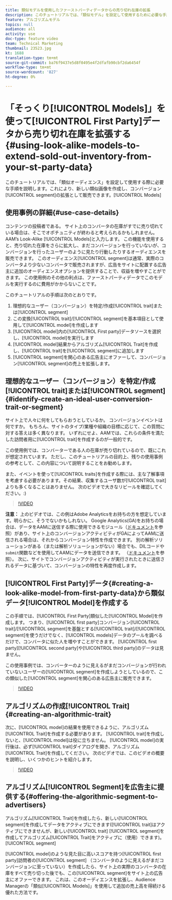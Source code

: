 ```yaml
---
title: 類似モデルを使用したファーストパーティデータからの売り切れ在庫の拡張
description: このチュートリアルでは、「類似モデル」を設定して使用するために必要な手順を順を追って説明します。これにより、類似した新しいオーディエンスを作成し、コンバージョンセグメントの拡張として販売できます。
feature: アルゴリズムモデル
topics: null
audience: all
activity: use
doc-type: feature video
team: Technical Marketing
thumbnail: 23523.jpg
kt: 1688
translation-type: tm+mt
source-git-commit: ba76f9437e5d8f0495e4f2dfafb90cbf2da6454f
workflow-type: tm+mt
source-wordcount: '827'
ht-degree: 0%

---
```



# 「そっくり[!UICONTROL Models]」を使って[!UICONTROL First Party]データから売り切れ在庫を拡張する{#using-look-alike-models-to-extend-sold-out-inventory-from-your-st-party-data}

このチュートリアルでは、「類似オーディエンス」を設定して使用する際に必要な手順を説明します。これにより、新しい類似画像を作成し、コンバージョン[!UICONTROL segment]の拡張として販売できます。[!UICONTROL Models]

## 使用事例の詳細{#use-case-details}

コンテンツの投稿者である。 サイト上のコンバータの在庫がすでに売り切れている場合は、そこでオポチュニティが終わると考えられるかもしれません。 AAM’s Look-Alike [!UICONTROL Models]と入力します。 この機能を使用すると、売り切れた在庫をさらに拡大し、まだコンバージョンを行っていないが、コンバージョンを行ったユーザーのように見たり行動したりするオーディエンスを販売できます。 このオーディエンス[!UICONTROL segment]は通常、実際のコンバータより少ないコンバータで販売されますが、広告をサイトに配置する広告主に追加のオーディエンスオプションを提供することで、収益を増やすことができます。 この使用例のその他の利点は、ファーストパーティデータでこのモデルを実行するのに費用がかからないことです。

このチュートリアルの手順は次のとおりです。

1. 理想的なユーザー（コンバージョン）を特定/作成[!UICONTROL trait]または[!UICONTROL segment]
1. この変換[!UICONTROL trait]/[!UICONTROL segment]を基本項目として使用して[!UICONTROL model]を作成します
1. [!UICONTROL model]内の[!UICONTROL First party]データソースを選択し、[!UICONTROL model]を実行します
1. [!UICONTROL model]結果からアルゴリズム[!UICONTROL Trait]を作成し、[!UICONTROL trait]を[!UICONTROL segment]に追加します
1. [!UICONTROL segment]を関心のある広告主にオファーして、コンバージョン[!UICONTROL segment]の売上を拡張します。

## 理想的なユーザー（コンバージョン）を特定/作成[!UICONTROL trait]または[!UICONTROL segment] {#identify-create-an-ideal-user-conversion-trait-or-segment}

サイト上で人々に何をしてもらおうとしているか。 コンバージョンイベントは何ですか。 もちろん、サイトのタイプ/業種や組織の目標に応じて、この質問に対する答えは多く異なります。 いずれにせよ、AAMでは、これらの条件を満たした訪問者用に[!UICONTROL trait]を作成するのが一般的です。

この使用例では、コンバーターである人の在庫が売り切れているので、既にこれが想定されています。 ただし、このチュートリアルの目的上、残りの使用事例の参考として、この内容について説明することをお勧めします。

また、イベントを使って[!UICONTROL traits]を作成する際には、主な了解事項を考慮する必要があります。その結果、収集するユーザ数が[!UICONTROL trait]よりも多くなることはありません。 次のビデオで大きなリビールを確認してください。:)

>[!VIDEO](https://video.tv.adobe.com/v/23431/?quality=12)

**注意：** 上のビデオでは、この例はAdobe Analyticsをお持ちの方を想定しています。明らかに、そうでないかもしれない。 Google Analytics(GA)をお持ちの場合は、データをAAMに送信する際に使用できるモジュール（[ドキュメント](https://marketing.adobe.com/resources/help/en_US/aam/dil-google-universal-analytics.html)を参照）があり、サイト上のコンバージョンアクティビティがGAによってAAMに送信される場合は、それからコンバージョン特性を作成できます。 別の解析ソリューションがある（または解析ソリューションがない）場合でも、DILコードや`submit`関数などを使用してAAMにデータを送信できます。 （[ドキュメント](https://marketing.adobe.com/resources/help/en_US/aam/c_dil.html)を参照）。 次に、サイトでコンバージョンアクティビティが実行されたときに送信されるデータに基づいて、コンバージョンの特性を再度作成します。

## [!UICONTROL First Party]データ{#creating-a-look-alike-model-from-first-party-data}から類似データ[!UICONTROL Model]を作成する

この手順では、[!UICONTROL First Party]類似した[!UICONTROL Model]を作成します。 つまり、[!UICONTROL first party]コンバージョン[!UICONTROL trait]/[!UICONTROL segment]を基盤とする[!UICONTROL trait]/[!UICONTROL segment]を使うだけでなく、[!UICONTROL models]データのプールを調べるだけで、コンバータに似た人を増やすことができます。 [!UICONTROL first party][!UICONTROL second party]や[!UICONTROL third party]のデータは見ません。

この使用事例では、コンバーターのように見えるがまだコンバージョンが行われていないユーザーの[!UICONTROL segment]を作成しようとしているので、この類似した[!UICONTROL segment]を関心のある広告主に販売できます。

>[!VIDEO](https://video.tv.adobe.com/v/23504/?quality-12)

## アルゴリズムの作成[!UICONTROL Trait] {#creating-an-algorithmic-trait}

次に、[!UICONTROL model]の結果を使用できるように、アルゴリズム[!UICONTROL Trait]を作成する必要があります。 [!UICONTROL trait]を作成しないと、[!UICONTROL model]は役に立ちません。 [!UICONTROL model]の実行後は、必ず[!UICONTROL trait]ダイアログを開き、アルゴリズム[!UICONTROL Trait]を作成してください。 次のビデオでは、このビデオの概要を説明し、いくつかのヒントを紹介します。

>[!VIDEO](https://video.tv.adobe.com/v/23523/?quality=12)

## アルゴリズム[!UICONTROL Segment]を広告主に提供する{#offering-the-algorithmic-segment-to-advertisers}

アルゴリズム[!UICONTROL Trait]を作成したら、新しい[!UICONTROL segment]を作成してデータをアクティブにできます([!UICONTROL trait]はアクティブにできませんが、新しい[!UICONTROL trait] [!UICONTROL segment]を作成してアルゴリズム[!UICONTROL Trait]をアクティブに（使用）できます)。[!UICONTROL segment]

[!UICONTROL model]のような見た目に高いスコアを持つ[!UICONTROL first party]訪問者の[!UICONTROL segment] （コンバータのように見えるがまだコンバージョンに至っていない）を作成したら、サイト上の実際のコンバータの在庫をすべて売り切った後でも、この[!UICONTROL segment]をサイト上の広告主にオファーできます。 これは、このオーディエンスを拡張し、Audience Managerの「類似[!UICONTROL Models]」を使用して追加の売上高を得続ける優れた方法です。
